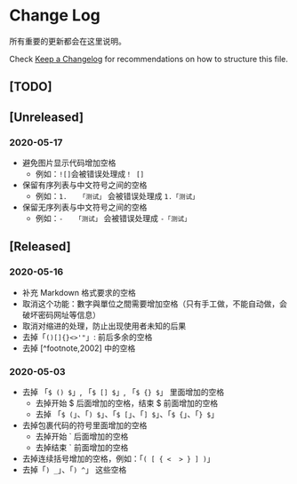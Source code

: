 # Change Log

所有重要的更新都会在这里说明。

Check [Keep a Changelog](http://keepachangelog.com/) for recommendations on how to structure this file.

## [TODO]

## [Unreleased]

### 2020-05-17

-   避免图片显示代码增加空格
    -   例如：`![]`会被错误处理成`！ []`
-   保留有序列表与中文符号之间的空格
    -   例如：`1.   「测试」` 会被错误处理成 `1.「测试」`
-   保留无序列表与中文符号之间的空格
    -   例如：`-   「测试」` 会被错误处理成 `-「测试」`

## [Released]

### 2020-05-16

-   补充 Markdown 格式要求的空格
-   取消这个功能：數字與單位之間需要增加空格（只有手工做，不能自动做，会破坏密码网址等信息）
-   取消对缩进的处理，防止出现使用者未知的后果
-   去掉「`()[]{}<>'"`」: 前后多余的空格
-   去掉 [^footnote,2002] 中的空格

### 2020-05-03

-   去掉 「`$ () $`」, 「`$ [] $`」, 「`$ {} $`」 里面增加的空格
    -   去掉开始 $ 后面增加的空格，结束 $ 前面增加的空格
    -   去掉 「`$ (`」、「`) $`」、「`$ [`」、「`] $`」、「`$ {`」、「`} $`」
-   去掉包裹代码的符号里面增加的空格
    -   去掉开始 \` 后面增加的空格
    -   去掉结束 \` 前面增加的空格
-   去掉连续括号增加的空格，例如：「` ( [ { <  > } ] ) `」
-   去掉「`) _`」、「`) ^`」 这些空格
